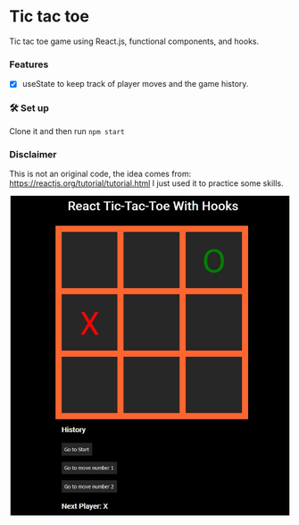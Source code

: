 # Tic tac toe
Tic tac toe game using React.js, functional components, and hooks.

### Features

- [x] useState to keep track of player moves and the game history.

### 🛠️ Set up
Clone it and then run ```npm start```

### Disclaimer

This is not an original code, the idea comes from:
https://reactjs.org/tutorial/tutorial.html
I just used it to practice some skills.

<p align="center">
  <img src="./assets/Preview.jpg" width="500" title="Color flipper">
</p>
